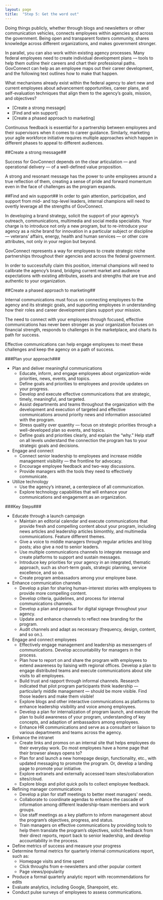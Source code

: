 ```yaml
---
layout: page
title:  "Step 5: Get the word out"
---
```

Doing things publicly, whether through blogs and newsletters or other communication vehicles, connects employees within agencies and across the government. Being open and transparent fosters community, shares knowledge across different organizations, and makes government stronger.

In parallel, you can also work within existing agency processes.  Many federal employees need to create individual development plans — tools to help them outline their careers and chart their professional paths. GovConnect can help as an employee maps out their career development, and the following text outlines how to make that happen.

What mechanisms already exist within the federal agency to alert new and current employees about advancement opportunities, career plans, and self-evaluation techniques that align them to the agency’s goals, mission, and objectives?

* [Create a strong message]
* [Find and win support]
* [Create a phased approach to marketing]

Continuous feedback is essential for a partnership between employees and their supervisors when it comes to career guidance. Similarly, marketing your agile workforce initiative requires multiple approaches which happen in different phases to appeal to different audiences.

##Create a strong message##

Success for GovConnect depends on the clear articulation — and operational delivery — of a well-defined value proposition.

A strong and resonant message has the power to unite employees around a true reflection of them, creating a sense of pride and forward momentum even in the face of challenges as the program expands.

##Find and win support##
In order to gain attention, participation, and support from mid- and top-level leaders, internal champions will need to overtly leverage all the strengths of GovConnect.

In developing a brand strategy, solicit the support of your agency’s outreach, communications, multimedia and social media specialists. Your charge is to introduce not only a new program, but to re-introduce your agency as a niche brand for innovation in a particular subject or discipline — veterans’ affairs, energy, health and human services — or other core attributes, not only in your region but beyond.

GovConnect represents a way for employees to create strategic niche partnerships throughout their agencies and across the federal government.

In order to successfully claim this position, internal champions will need to calibrate the agency’s brand, bridging current market and audience expectations with existing attributes, assets and strengths that are true and authentic to your organization.

##Create a phased approach to marketing##

Internal communications must focus on connecting employees to the agency and its strategic goals, and supporting employees in understanding how their roles and career development plans support your mission.

The need to connect with your employees through focused, effective communications has never been stronger as your organization focuses on financial strength, responds to challenges in the marketplace, and charts its path for success.

Effective communications can help engage employees to meet these challenges and keep the agency on a path of success.

###Plan your approach###
* Plan and deliver meaningful communications
    * Educate, inform, and engage employees about organization-wide priorities, news, events, and topics.
    * Define goals and priorities to employees and provide updates on your progress.
    * Develop and execute effective communications that are strategic, timely, meaningful, and targeted.
    * Assist departments and teams throughout the organization with the development and execution of targeted and effective communications around priority news and information associated with the program.
    * Stress quality over quantity — focus on strategic priorities through a well-developed plan so events, and topics.
    * Define goals and priorities clearly, and explain the “why.” Help staff on all levels understand the connection the program has to your strategic goals and decisions.
* Engage and connect
    * Connect senior leadership to employees and increase middle management visibility — the frontline for advocacy.
    * Encourage employee feedback and two-way discussions.
    * Provide managers with the tools they need to effectively communicate.
* Utilize technology
    * Use the agency’s intranet, a centerpiece of all communication.
    * Explore technology capabilities that will enhance your communications and engagement as an organization.


###Key Steps###

* Educate through a launch campaign
    * Maintain an editorial calendar and execute communications that provide fresh and compelling content about your program, including news articles and leadership articles bimonthly, and multimedia communications. Feature different themes.
    * Give a voice to middle managers through regular articles and blog posts; also give a nod to senior leaders.
    * Use multiple communications channels to integrate message and create platforms to support and sustain messages.
    * Introduce key priorities for your agency in an integrated, thematic approach, such as short-term goals, strategic planning, service excellence, and so on.
    * Create program ambassadors among your employee base.
* Enhance communication channels
    * Develop a plan for sharing human-interest stories with employees to provide more compelling content.
    * Develop criteria, guidelines, and process for internal communications channels.
    * Develop a plan and proposal for digital signage throughout your agency.
    * Update and enhance channels to reflect new branding for the program.
    * Audit channels and adapt as necessary (frequency, design, content, and so on.).
* Engage and connect employees
    * Effectively engage management and leadership as messengers of communications. Develop accountability for managers in the process.
    * Plan how to report on and share the program with employees to extend awareness by liaising with regional offices. Develop a plan to engage distributed teams and execute communications about site visits to all employees.
    * Build trust and rapport through informal channels. Research indicated that pilot program participants think leadership — particularly middle management — should be more visible.  Find those leaders and make them visible!
    * Explore blogs and other interactive communications as platforms to enhance leadership visibility and voice among employees.
    * Develop a plan for internalization of program launch, and execute the plan to build awareness of your program, understanding of key concepts, and adaption of ambassadors among employees.
    * Enhance HR communications and serve as a consultant or liaison to various departments and teams across the agency.
* Enhance the intranet
    * Create links and promos on an internal site that helps employees do their everyday work. Do most employees have a home page that their browser always opens to?
    * Plan for and launch a new homepage design, functionality, etc., with updated messaging to promote the program. Or, develop a landing page to promote your initiative.
    * Explore extranets and externally accessed team sites/collaboration sites/cloud.
    * Explore blogs and pilot quick polls to collect employee feedback.
* Refining manager communications
    * Develop a plan for staff meetings to better meet managers' needs.
    * Collaborate to coordinate agendas to enhance the cascade of information among different leadership-team members and work groups.
    * Use staff meetings as a key platform to inform management about the program’s objectives, progress, and status.
    * Train managers on effective communications by providing tools to help them translate the program’s objectives, solicit feedback from their direct reports, report back to senior leadership, and develop accountability in the process.
* Define metrics of success and measure your progress
* Determine formal metrics for quarterly internal communications report, such as:
    * Homepage visits and time spent
    * Click throughs from e-newsletters and other popular content
    * Page views/popularity
* Produce a formal quarterly analytic report with recommendations for edits
* Evaluate analytics, including Google, Sharepoint, etc.
* Conduct pulse surveys of employees to assess communications.
